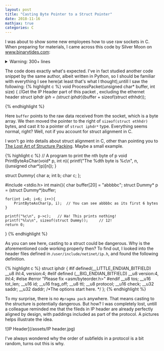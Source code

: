 ```yaml
---
layout: post
title: "Casting Byte Pointer to a Struct Pointer"
date: 2018-11-16
mathjax: true
categories: C
---
```

I was about to show some new employees how to use raw sockets in C. When preparing for materials, I came across this code by Silver Moon on www.binarytides.com:

<details>
  <summary>Warning: 300+ lines</summary>
  
  {% highlight c %}
#include<netinet/in.h>
#include<errno.h>
#include<netdb.h>
#include<stdio.h>	//For standard things
#include<stdlib.h>	//malloc
#include<string.h>	//strlen

#include<netinet/ip_icmp.h>	//Provides declarations for icmp header
#include<netinet/udp.h>	//Provides declarations for udp header
#include<netinet/tcp.h>	//Provides declarations for tcp header
#include<netinet/ip.h>	//Provides declarations for ip header
#include<netinet/if_ether.h>	//For ETH_P_ALL
#include<net/ethernet.h>	//For ether_header
#include<sys/socket.h>
#include<arpa/inet.h>
#include<sys/ioctl.h>
#include<sys/time.h>
#include<sys/types.h>
#include<unistd.h>

void ProcessPacket(unsigned char* , int);
void print_ip_header(unsigned char* , int);
void print_tcp_packet(unsigned char * , int );
void print_udp_packet(unsigned char * , int );
void print_icmp_packet(unsigned char* , int );
void PrintData (unsigned char* , int);

FILE *logfile;
struct sockaddr_in source,dest;
int tcp=0,udp=0,icmp=0,others=0,igmp=0,total=0,i,j;	

int main()
{
	int saddr_size , data_size;
	struct sockaddr saddr;
		
	unsigned char *buffer = (unsigned char *) malloc(65536); //Its Big!
	
	logfile=fopen("log.txt","w");
	if(logfile==NULL) 
	{
		printf("Unable to create log.txt file.");
	}
	printf("Starting...\n");
	
	int sock_raw = socket( AF_PACKET , SOCK_RAW , htons(ETH_P_ALL)) ;
	//setsockopt(sock_raw , SOL_SOCKET , SO_BINDTODEVICE , "eth0" , strlen("eth0")+ 1 );
	
	if(sock_raw < 0)
	{
		//Print the error with proper message
		perror("Socket Error");
		return 1;
	}
	while(1)
	{
		saddr_size = sizeof saddr;
		//Receive a packet
		data_size = recvfrom(sock_raw , buffer , 65536 , 0 , &saddr , (socklen_t*)&saddr_size);
		if(data_size <0 )
		{
			printf("Recvfrom error , failed to get packets\n");
			return 1;
		}
		//Now process the packet
		ProcessPacket(buffer , data_size);
	}
	close(sock_raw);
	printf("Finished");
	return 0;
}

void ProcessPacket(unsigned char* buffer, int size)
{
	//Get the IP Header part of this packet , excluding the ethernet header
	struct iphdr *iph = (struct iphdr*)(buffer + sizeof(struct ethhdr));
	++total;
	switch (iph->protocol) //Check the Protocol and do accordingly...
	{
		case 1:  //ICMP Protocol
			++icmp;
			print_icmp_packet( buffer , size);
			break;
		
		case 2:  //IGMP Protocol
			++igmp;
			break;
		
		case 6:  //TCP Protocol
			++tcp;
			print_tcp_packet(buffer , size);
			break;
		
		case 17: //UDP Protocol
			++udp;
			print_udp_packet(buffer , size);
			break;
		
		default: //Some Other Protocol like ARP etc.
			++others;
			break;
	}
	printf("TCP : %d   UDP : %d   ICMP : %d   IGMP : %d   Others : %d   Total : %d\r", tcp , udp , icmp , igmp , others , total);
}

void print_ethernet_header(unsigned char* Buffer, int Size)
{
	struct ethhdr *eth = (struct ethhdr *)Buffer;
	
	fprintf(logfile , "\n");
	fprintf(logfile , "Ethernet Header\n");
	fprintf(logfile , "   |-Destination Address : %.2X-%.2X-%.2X-%.2X-%.2X-%.2X \n", eth->h_dest[0] , eth->h_dest[1] , eth->h_dest[2] , eth->h_dest[3] , eth->h_dest[4] , eth->h_dest[5] );
	fprintf(logfile , "   |-Source Address      : %.2X-%.2X-%.2X-%.2X-%.2X-%.2X \n", eth->h_source[0] , eth->h_source[1] , eth->h_source[2] , eth->h_source[3] , eth->h_source[4] , eth->h_source[5] );
	fprintf(logfile , "   |-Protocol            : %u \n",(unsigned short)eth->h_proto);
}

void print_ip_header(unsigned char* Buffer, int Size)
{
	print_ethernet_header(Buffer , Size);
  
	unsigned short iphdrlen;
		
	struct iphdr *iph = (struct iphdr *)(Buffer  + sizeof(struct ethhdr) );
	iphdrlen =iph->ihl*4;
	
	memset(&source, 0, sizeof(source));
	source.sin_addr.s_addr = iph->saddr;
	
	memset(&dest, 0, sizeof(dest));
	dest.sin_addr.s_addr = iph->daddr;
	
	fprintf(logfile , "\n");
	fprintf(logfile , "IP Header\n");
	fprintf(logfile , "   |-IP Version        : %d\n",(unsigned int)iph->version);
	fprintf(logfile , "   |-IP Header Length  : %d DWORDS or %d Bytes\n",(unsigned int)iph->ihl,((unsigned int)(iph->ihl))*4);
	fprintf(logfile , "   |-Type Of Service   : %d\n",(unsigned int)iph->tos);
	fprintf(logfile , "   |-IP Total Length   : %d  Bytes(Size of Packet)\n",ntohs(iph->tot_len));
	fprintf(logfile , "   |-Identification    : %d\n",ntohs(iph->id));
	//fprintf(logfile , "   |-Reserved ZERO Field   : %d\n",(unsigned int)iphdr->ip_reserved_zero);
	//fprintf(logfile , "   |-Dont Fragment Field   : %d\n",(unsigned int)iphdr->ip_dont_fragment);
	//fprintf(logfile , "   |-More Fragment Field   : %d\n",(unsigned int)iphdr->ip_more_fragment);
	fprintf(logfile , "   |-TTL      : %d\n",(unsigned int)iph->ttl);
	fprintf(logfile , "   |-Protocol : %d\n",(unsigned int)iph->protocol);
	fprintf(logfile , "   |-Checksum : %d\n",ntohs(iph->check));
	fprintf(logfile , "   |-Source IP        : %s\n",inet_ntoa(source.sin_addr));
	fprintf(logfile , "   |-Destination IP   : %s\n",inet_ntoa(dest.sin_addr));
}

void print_tcp_packet(unsigned char* Buffer, int Size)
{
	unsigned short iphdrlen;
	
	struct iphdr *iph = (struct iphdr *)( Buffer  + sizeof(struct ethhdr) );
	iphdrlen = iph->ihl*4;
	
	struct tcphdr *tcph=(struct tcphdr*)(Buffer + iphdrlen + sizeof(struct ethhdr));
			
	int header_size =  sizeof(struct ethhdr) + iphdrlen + tcph->doff*4;
	
	fprintf(logfile , "\n\n***********************TCP Packet*************************\n");	
		
	print_ip_header(Buffer,Size);
		
	fprintf(logfile , "\n");
	fprintf(logfile , "TCP Header\n");
	fprintf(logfile , "   |-Source Port      : %u\n",ntohs(tcph->source));
	fprintf(logfile , "   |-Destination Port : %u\n",ntohs(tcph->dest));
	fprintf(logfile , "   |-Sequence Number    : %u\n",ntohl(tcph->seq));
	fprintf(logfile , "   |-Acknowledge Number : %u\n",ntohl(tcph->ack_seq));
	fprintf(logfile , "   |-Header Length      : %d DWORDS or %d BYTES\n" ,(unsigned int)tcph->doff,(unsigned int)tcph->doff*4);
	//fprintf(logfile , "   |-CWR Flag : %d\n",(unsigned int)tcph->cwr);
	//fprintf(logfile , "   |-ECN Flag : %d\n",(unsigned int)tcph->ece);
	fprintf(logfile , "   |-Urgent Flag          : %d\n",(unsigned int)tcph->urg);
	fprintf(logfile , "   |-Acknowledgement Flag : %d\n",(unsigned int)tcph->ack);
	fprintf(logfile , "   |-Push Flag            : %d\n",(unsigned int)tcph->psh);
	fprintf(logfile , "   |-Reset Flag           : %d\n",(unsigned int)tcph->rst);
	fprintf(logfile , "   |-Synchronise Flag     : %d\n",(unsigned int)tcph->syn);
	fprintf(logfile , "   |-Finish Flag          : %d\n",(unsigned int)tcph->fin);
	fprintf(logfile , "   |-Window         : %d\n",ntohs(tcph->window));
	fprintf(logfile , "   |-Checksum       : %d\n",ntohs(tcph->check));
	fprintf(logfile , "   |-Urgent Pointer : %d\n",tcph->urg_ptr);
	fprintf(logfile , "\n");
	fprintf(logfile , "                        DATA Dump                         ");
	fprintf(logfile , "\n");
		
	fprintf(logfile , "IP Header\n");
	PrintData(Buffer,iphdrlen);
		
	fprintf(logfile , "TCP Header\n");
	PrintData(Buffer+iphdrlen,tcph->doff*4);
		
	fprintf(logfile , "Data Payload\n");	
	PrintData(Buffer + header_size , Size - header_size );
						
	fprintf(logfile , "\n###########################################################");
}

void print_udp_packet(unsigned char *Buffer , int Size)
{
	
	unsigned short iphdrlen;
	
	struct iphdr *iph = (struct iphdr *)(Buffer +  sizeof(struct ethhdr));
	iphdrlen = iph->ihl*4;
	
	struct udphdr *udph = (struct udphdr*)(Buffer + iphdrlen  + sizeof(struct ethhdr));
	
	int header_size =  sizeof(struct ethhdr) + iphdrlen + sizeof udph;
	
	fprintf(logfile , "\n\n***********************UDP Packet*************************\n");
	
	print_ip_header(Buffer,Size);			
	
	fprintf(logfile , "\nUDP Header\n");
	fprintf(logfile , "   |-Source Port      : %d\n" , ntohs(udph->source));
	fprintf(logfile , "   |-Destination Port : %d\n" , ntohs(udph->dest));
	fprintf(logfile , "   |-UDP Length       : %d\n" , ntohs(udph->len));
	fprintf(logfile , "   |-UDP Checksum     : %d\n" , ntohs(udph->check));
	
	fprintf(logfile , "\n");
	fprintf(logfile , "IP Header\n");
	PrintData(Buffer , iphdrlen);
		
	fprintf(logfile , "UDP Header\n");
	PrintData(Buffer+iphdrlen , sizeof udph);
		
	fprintf(logfile , "Data Payload\n");	
	
	//Move the pointer ahead and reduce the size of string
	PrintData(Buffer + header_size , Size - header_size);
	
	fprintf(logfile , "\n###########################################################");
}

void print_icmp_packet(unsigned char* Buffer , int Size)
{
	unsigned short iphdrlen;
	
	struct iphdr *iph = (struct iphdr *)(Buffer  + sizeof(struct ethhdr));
	iphdrlen = iph->ihl * 4;
	
	struct icmphdr *icmph = (struct icmphdr *)(Buffer + iphdrlen  + sizeof(struct ethhdr));
	
	int header_size =  sizeof(struct ethhdr) + iphdrlen + sizeof icmph;
	
	fprintf(logfile , "\n\n***********************ICMP Packet*************************\n");	
	
	print_ip_header(Buffer , Size);
			
	fprintf(logfile , "\n");
		
	fprintf(logfile , "ICMP Header\n");
	fprintf(logfile , "   |-Type : %d",(unsigned int)(icmph->type));
			
	if((unsigned int)(icmph->type) == 11)
	{
		fprintf(logfile , "  (TTL Expired)\n");
	}
	else if((unsigned int)(icmph->type) == ICMP_ECHOREPLY)
	{
		fprintf(logfile , "  (ICMP Echo Reply)\n");
	}
	
	fprintf(logfile , "   |-Code : %d\n",(unsigned int)(icmph->code));
	fprintf(logfile , "   |-Checksum : %d\n",ntohs(icmph->checksum));
	//fprintf(logfile , "   |-ID       : %d\n",ntohs(icmph->id));
	//fprintf(logfile , "   |-Sequence : %d\n",ntohs(icmph->sequence));
	fprintf(logfile , "\n");

	fprintf(logfile , "IP Header\n");
	PrintData(Buffer,iphdrlen);
		
	fprintf(logfile , "UDP Header\n");
	PrintData(Buffer + iphdrlen , sizeof icmph);
		
	fprintf(logfile , "Data Payload\n");	
	
	//Move the pointer ahead and reduce the size of string
	PrintData(Buffer + header_size , (Size - header_size) );
	
	fprintf(logfile , "\n###########################################################");
}

void PrintData (unsigned char* data , int Size)
{
	int i , j;
	for(i=0 ; i < Size ; i++)
	{
		if( i!=0 && i%16==0)   //if one line of hex printing is complete...
		{
			fprintf(logfile , "         ");
			for(j=i-16 ; j<i ; j++)
			{
				if(data[j]>=32 && data[j]<=128)
					fprintf(logfile , "%c",(unsigned char)data[j]); //if its a number or alphabet
				
				else fprintf(logfile , "."); //otherwise print a dot
			}
			fprintf(logfile , "\n");
		} 
		
		if(i%16==0) fprintf(logfile , "   ");
			fprintf(logfile , " %02X",(unsigned int)data[i]);
				
		if( i==Size-1)  //print the last spaces
		{
			for(j=0;j<15-i%16;j++) 
			{
			  fprintf(logfile , "   "); //extra spaces
			}
			
			fprintf(logfile , "         ");
			
			for(j=i-i%16 ; j<=i ; j++)
			{
				if(data[j]>=32 && data[j]<=128) 
				{
				  fprintf(logfile , "%c",(unsigned char)data[j]);
				}
				else 
				{
				  fprintf(logfile , ".");
				}
			}
			
			fprintf(logfile ,  "\n" );
		}
	}
}
  {% endhighlight %}
</details>


The code does exactly what's expected. I've in fact studied another code snippet by the same author, albeit written in Python, so I should be familiar with everything I see here(at least that's what I thought),untill I saw the following:
{% highlight c %}
void ProcessPacket(unsigned char* buffer, int size)
{
	//Get the IP Header part of this packet , excluding the ethernet header
	struct iphdr *iph = (struct iphdr*)(buffer + sizeof(struct ethhdr));

{% endhighlight %}

Here ``buffer`` points to the raw data received from the socket, which is a byte array. We then moved the pointer to the right of ``sizeof(struct ethhdr)`` bytes, and cast it to a pointer of ``struct iphdr*`` type. Everything seems normal, right? Well, not if you account for struct alignment in C.

I won't go into details about struct alignment in C, other than pointing you to [The Lost Art of Structure Packing](http://www.catb.org/esr/structure-packing/). Maybe a small example.

{% highlight c %}
// A program to print the nth byte of p
void PrintByteAsChar(void* p, int n){
    printf("The %dth byte is %c\n", n, ((unsigned char*)p)[n]);
}

struct Dummy{
    char a;
    int b;
    char c;
};

#include <stdio.h>
int main(){
    char buffer[20] = "abbbbc";
    struct Dummy* p = (struct Dummy*)buffer;
    
    for(int i=0; i<6; i++){
        PrintByteAsChar(p, i);  // You can see abbbbc as its first 6 bytes
    }

    printf("%c\n", p->c);   // Ha! This prints nothing!
    printf("%lu\n", sizeof(struct Dummy));     // 12!
    return 0;
}
{% endhighlight %}

As you can see here, casting to a struct could be dangerous. Why is the aforementioned code working properly then? To find out, I looked into the header files defined in ``/user/include/netinet/ip.h``, and found the following definition.

{% highlight c %}
struct iphdr {
    #if defined(__LITTLE_ENDIAN_BITFIELD)
        __u8    ihl:4,
                version:4;
    #elif defined (__BIG_ENDIAN_BITFIELD)
        __u8    version:4,
                ihl:4;
    #else
        #error  "Please fix <asm/byteorder.h>"
    #endif
         __u8   tos;
         __u16  tot_len;
         __u16  id;
         __u16  frag_off;
         __u8   ttl;
         __u8   protocol;
         __u16  check;
         __u32  saddr;
         __u32  daddr;
         /*The options start here. */
};
{% endhighlight %}

To my surprise, there is no ``#pragma pack`` anywhere. That means casting to the structure is potentially dangerous. But how? I was completely lost, untill a colleague reminded me that the fileds in IP header are already perfectly aligned by design, with paddings included as part of the protocol. A pictures helps illustrate the idea.

![IP Header](/assets/IP header.jpg)
 
I've always wondered why the order of subfields in a protocol is a bit random, turns out this is why.
